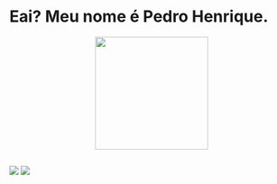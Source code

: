 # Eai? Meu nome é Pedro Henrique.

<div align="center">
  <a href="https://github.com/phpprado">
  <img height="200em" src="https://github-readme-stats.vercel.app/api/top-langs/?username=phpprado&layout=compact&langs_count=7&theme=tokyonight"/>
</div>
  
  ##
  <a href = "mailto:pedro.phprado@gmail.com"><img src="https://img.shields.io/badge/Gmail-D14836?style=for-the-badge&logo=gmail&logoColor=white" target="_blank"></a>
  <a href="https://www.linkedin.com/in/phpprado" target="_blank"><img src="https://img.shields.io/badge/LinkedIn-0077B5?style=for-the-badge&logo=linkedin&logoColor=white" target="_blank"></a> 
